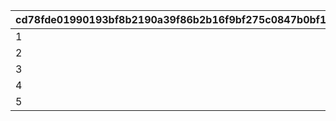 |cd78fde01990193bf8b2190a39f86b2b16f9bf275c0847b0bf19d128cab94f0a|f9ced1f76c5daf2311fc4a17ba5c28ae1ce86145898c04bd12c98c1cfd106295|9543aeb1732b2d13799c08d55786c66ee9afaf3b40a3705f4d684aede81652d9|6d36415b767419759727cc49d7d065b224a56476e47553dea5ff5bbad5065e27|56eee6709324bb0eeed8a978f3fd7cf3c51c3a368a3bd5dc9b3d1fe4164ce8c8|6dc2335a055fb2984ee4544c3f4809f0b10ecd1ac5ecf3eae1d853d704557321|cd4888473c9b9ba9e99509e4239bb0d8f8859a279734780683d7fddc7dbfe86a|b612144817f82c2b9eb32b6d3657a8051c4eeb0ca648026fb86d66ce76653015|
| --- | --- | --- | --- | --- | --- | --- | --- |
|1|4|0|100|400|1|440|4000|
|2|10|0|120|1000|2|1100|10000|
|3|12|0|140|1400|3|1540|14000|
|4|14|0|170|2000|4|2200|20000|
|5|16|0|200|2700|5|2970|27000|